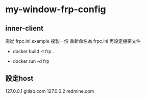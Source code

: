 # my-window-frp-config

## inner-client
需從 frpc.ini.example 複製一份 重新命名為 frpc.ini
再設定機密文件  


* docker build -t frp . 

* docker run -d frp


## 設定host

127.0.0.1 gitlab.com
127.0.0.2 redmine.com

